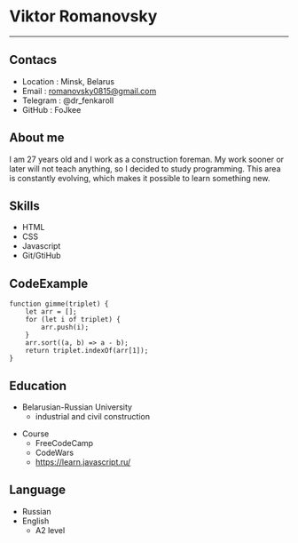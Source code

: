 # Viktor Romanovsky

---

## Contacs

-   Location : Minsk, Belarus
-   Email : romanovsky0815@gmail.com
-   Telegram : @dr_fenkaroll
-   GitHub : FoJkee

## About me

I am 27 years old and I work as a construction foreman. My work sooner or later will not teach anything, so I decided to study programming. This area is constantly evolving, which makes it possible to learn something new.

## Skills

-   HTML
-   CSS
-   Javascript
-   Git/GtiHub

## CodeExample

```
function gimme(triplet) {
    let arr = [];
    for (let i of triplet) {
        arr.push(i);
    }
    arr.sort((a, b) => a - b);
    return triplet.indexOf(arr[1]);
}
```

## Education

-   Belarusian-Russian University
    -   industrial and civil construction

*   Course
    -   FreeCodeCamp
    -   CodeWars
    -   https://learn.javascript.ru/

## Language

-   Russian
-   English
    -   A2 level
